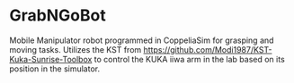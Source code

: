 # GrabNGoBot
Mobile Manipulator robot programmed in CoppeliaSim for grasping and moving tasks.
Utilizes the KST from https://github.com/Modi1987/KST-Kuka-Sunrise-Toolbox to control the KUKA iiwa arm in the lab based on its position in the simulator.
